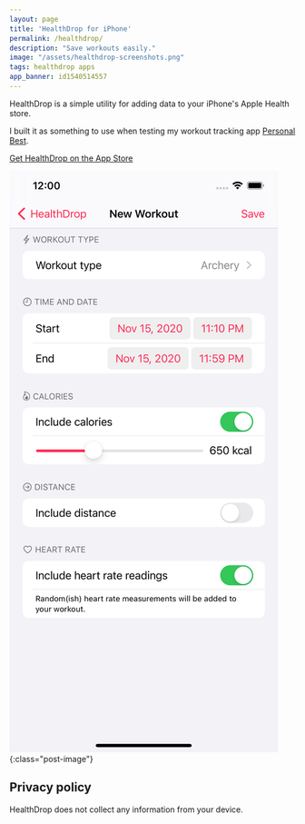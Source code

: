 ```yaml
---
layout: page
title: 'HealthDrop for iPhone'
permalink: /healthdrop/
description: "Save workouts easily."
image: "/assets/healthdrop-screenshots.png"
tags: healthdrop apps
app_banner: id1540514557
---
```


HealthDrop is a simple utility for adding data to your iPhone's Apple Health store.

I built it as something to use when testing my workout tracking app [Personal Best](/personal-best).

[Get HealthDrop on the App Store](https://apps.apple.com/gb/app/healthdrop/id1540514557)

![Screenshots of HealthDrop](/assets/healthdrop-screenshots.png){:class="post-image"}

## Privacy policy

HealthDrop does not collect any information from your device.